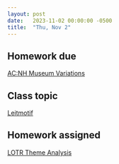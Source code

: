 ```yaml
---
layout: post
date:   2023-11-02 00:00:00 -0500
title:  "Thu, Nov 2"
---
```


## Homework due

[AC:NH Museum Variations](https://gmuedu-my.sharepoint.com/:f:/g/personal/mlavengo_gmu_edu/EnXH-XQ_-uVKtw5tJz6xe1gB_LD7aB9uzB5G344iTHaZNg?e=qwVNA9)

## Class topic

[Leitmotif](https://musi216.meganlavengood.com/mm-lessons/leitmotif/)

## Homework assigned

[LOTR Theme Analysis](https://gmuedu-my.sharepoint.com/:f:/g/personal/mlavengo_gmu_edu/EnXH-XQ_-uVKtw5tJz6xe1gB_LD7aB9uzB5G344iTHaZNg?e=qwVNA9)

